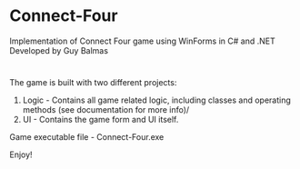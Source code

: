 # Connect-Four
Implementation of Connect Four game using WinForms in C# and .NET 
Developed by Guy Balmas
#
The game is built with two different projects:
  1. Logic - Contains all game related logic, including classes and operating methods (see documentation for more info)/
  2. UI    - Contains the game form and UI itself. 
 
Game executable file - Connect-Four.exe

Enjoy!
